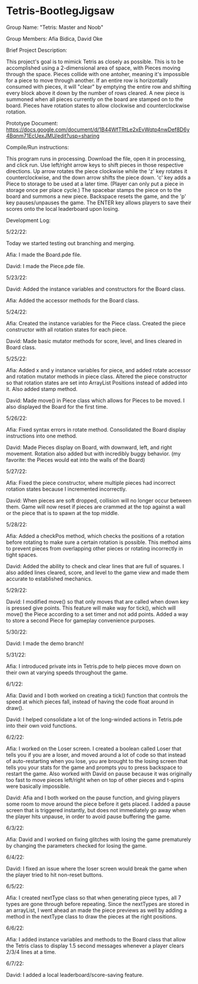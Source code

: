 # Tetris-BootlegJigsaw 
Group Name: "Tetris: Master and Noob"

Group Members: Afia Bidica, David Oke

Brief Project Description: 

This project's goal is to mimick Tetris as closely as possible. This is to be accomplished using a 2-dimensional area of space, with Pieces moving through the space. Pieces collide with one antoher, meaning it's impossible for a piece to move through another. If an entire row is horizontally consumed with pieces, it will "clear" by emptying the entire row and shifting every block above it down by the number of rows cleared. A new piece is summoned when all pieces currently on the board are stamped on to the board. Pieces have rotation states to allow clockwise and counterclockwise rotation.

Prototype Document: https://docs.google.com/document/d/1B44WfTRtLe2xEvWqtp4nwDef8D6y4Bqnm71EcUexJMU/edit?usp=sharing 

Compile/Run instructions:

This program runs in processing. Download the file, open it in processing, and click run. Use left/right arrow keys to shift pieces in those respective directions. Up arrow rotates the piece clockwise while the 'z' key rotates it counterclockwise, and the down arrow shifts the piece down. 'c' key adds a Piece to storage to be used at a later time. (Player can only put a piece in storage once per place cycle.) The spacebar stamps the piece on to the board and summons a new piece. Backspace resets the game, and the 'p' key pauses/unpauses the game. The ENTER key allows players to save their scores onto the local leaderboard upon losing.

Development Log:

5/22/22:

Today we started testing out branching and merging.

Afia: I made the Board.pde file.

David: I made the Piece.pde file.

5/23/22:

David: Added the instance variables and constructors for the Board class.

Afia: Added the accessor methods for the Board class.

5/24/22:

Afia: Created the instance variables for the Piece class. Created the piece constructor with all rotation states for each piece.

David: Made basic mutator methods for score, level, and lines cleared in Board class.

5/25/22:

Afia: Added x and y instance variables for piece, and added rotate accessor and rotation mutator methods in piece class. Altered the piece constructor so that rotation states are set into ArrayList Positions instead of added into it. Also added stamp method.

David: Made move() in Piece class which allows for Pieces to be moved. I also displayed the Board for the first time.

5/26/22:

Afia: Fixed syntax errors in rotate method. Consolidated the Board display instructions into one method.

David: Made Pieces display on Board, with downward, left, and right movement. Rotation also added but with incredibly buggy behavior. (my favorite: the Pieces would eat into the walls of the Board)

5/27/22:

Afia: Fixed the piece constructor, where multiple pieces had incorrect rotation states because I incremented incorrectly. 

David: When pieces are soft dropped, collision will no longer occur between them. Game will now reset if pieces are crammed at the top against a wall or the piece that is to spawn at the top middle.

5/28/22:

Afia: Added a checkPos method, which checks the positions of a rotation before rotating to make sure a certain rotation is possible. This method aims to prevent pieces from overlapping other pieces or rotating incorrectly in tight spaces.

David: Added the ability to check and clear lines that are full of squares. I also added lines cleared, score, and level to the game view and made them accurate to established mechanics.

5/29/22:

David: I modified move() so that only moves that are called when down key is pressed give points. This feature will make way for tick(), which will move() the Piece according to a set timer and not add points. Added a way to store a second Piece for gameplay convenience purposes.

5/30/22:

David: I made the demo branch!

5/31/22:

Afia: I introduced private ints in Tetris.pde to help pieces move down on their own at varying speeds throughout the game.

6/1/22:

Afia: David and I both worked on creating a tick() function that controls the speed at which pieces fall, instead of having the code float around in draw().

David: I helped consolidate a lot of the long-winded actions in Tetris.pde into their own void functions.

6/2/22:

Afia: I worked on the Loser screen. I created a boolean called Loser that tells you if you are a loser, and moved around a lot of code so that instead of auto-restarting when you lose, you are brought to the losing screen that tells you your stats for the game and prompts you to press backspace to restart the game. Also worked with David on pause because it was originally too fast to move pieces left/right when on top of other pieces and t-spins were basically impossible.

David: Afia and I both worked on the pause function, and giving players some room to move around the piece before it gets placed. I added a pause screen that is triggered instantly, but does not immediately go away when the player hits unpause, in order to avoid pause buffering the game.

6/3/22:

Afia: David and I worked on fixing glitches with losing the game prematurely by changing the parameters checked for losing the game.

6/4/22:

David: I fixed an issue where the loser screen would break the game when the player tried to hit non-reset buttons.

6/5/22:

Afia: I created nextType class so that when generating piece types, all 7 types are gone through before repeating. Since the nextTypes are stored in an arrayList, I went ahead an made the piece previews as well by adding a method in the nextType class to draw the pieces at the right positions.

6/6/22:

Afia: I added instance variables and methods to the Board class that allow the Tetris class to display 1.5 second messages whenever a player clears 2/3/4 lines at a time.

6/7/22:

David: I added a local leaderboard/score-saving feature.
